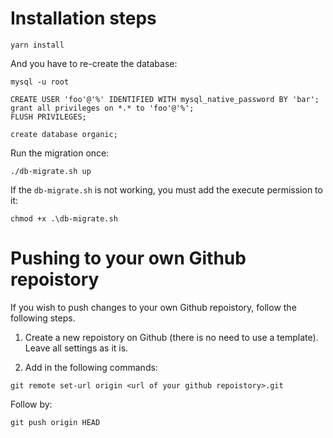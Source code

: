 # Installation steps

```
yarn install
```

And you have to re-create the database:

```
mysql -u root

CREATE USER 'foo'@'%' IDENTIFIED WITH mysql_native_password BY 'bar';
grant all privileges on *.* to 'foo'@'%';
FLUSH PRIVILEGES;

create database organic;

```

Run the migration once:
```
./db-migrate.sh up
```

If the `db-migrate.sh` is not working, you must add the execute permission to it:

```
chmod +x .\db-migrate.sh
```
# Pushing to your own Github repoistory
If you wish to push changes to your own Github repoistory, follow
the following steps.

1. Create a new repoistory on Github (there is no need to use a template). Leave all settings as it is.

2. Add in the following commands:

```
git remote set-url origin <url of your github repoistory>.git
```
Follow by:

```
git push origin HEAD
```